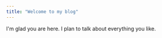 ```yaml
---
title: "Welcome to my blog"
---
```


I'm glad you are here. I plan to talk about everything you like.
